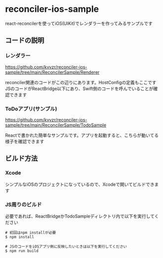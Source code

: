 # reconciler-ios-sample

react-reconcilerを使ってiOS(UIKit)でレンダラーを作ってみるサンプルです

## コードの説明

### レンダラー

https://github.com/kvvzr/reconciler-ios-sample/tree/main/ReconcilerSample/Renderer

reconciler関連のコードがこの辺りにあります。HostConfigの定義もここです
JSのコードがReactBridge以下にあり、Swift側のコードを呼んでいることが確認できます

### ToDoアプリ(サンプル)

https://github.com/kvvzr/reconciler-ios-sample/tree/main/ReconcilerSample/TodoSample

Reactで書かれた簡単なサンプルです。アプリを起動すると、こちらが動いてる様子を確認できます

## ビルド方法

### Xcode
シンプルなiOSのプロジェクトになっているので、Xcodeで開いてビルドできます

### JS周りのビルド

必要であれば、ReactBridgeかTodoSampleディレクトリ内で以下を実行してください
```
# 初回はnpm installが必要
$ npm install

# JSのコードをiOSアプリ側に反映したいときは以下を実行してください
$ npm run build
```
